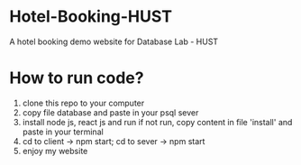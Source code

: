 # Hotel-Booking-HUST
A hotel booking demo website for Database Lab - HUST
# How to run code?
1. clone this repo to your computer
2. copy file database and paste in your psql sever
3. install node js, react js and run if not run, copy content in file 'install' and paste in your terminal
4. cd to client -> npm start; cd to sever -> npm start
5. enjoy my website

